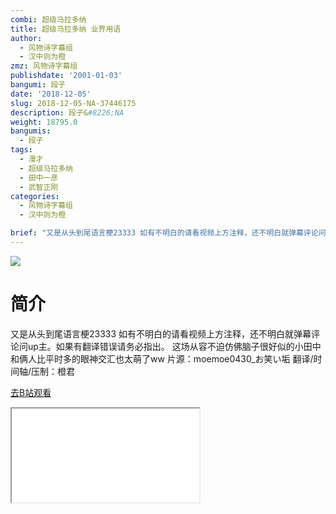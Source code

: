 ```yaml
---
combi: 超级马拉多纳
title: 超级马拉多纳 业界用语
author:
  - 风物诗字幕组
  - 汉中则为橙
zmz: 风物诗字幕组
publishdate: '2001-01-03'
bangumi: 段子
date: '2018-12-05'
slug: 2018-12-05-NA-37446175
description: 段子&#8226;NA
weight: 18795.0
bangumis:
  - 段子
tags:
  - 漫才
  - 超级马拉多纳
  - 田中一彦
  - 武智正刚
categories:
  - 风物诗字幕组
  - 汉中则为橙

brief: "又是从头到尾语言梗23333 如有不明白的请看视频上方注释，还不明白就弹幕评论问up主。如果有翻译错误请务必指出。 这场从容不迫仿佛脑子很好似的小田中和俩人比平时多的眼神交汇也太萌了ww 片源：moemoe0430_お笑い垢 翻译/时间轴/压制：橙君"
---
```

![](https://i.imgur.com/MDms1ng.jpg)
# 简介  
又是从头到尾语言梗23333 如有不明白的请看视频上方注释，还不明白就弹幕评论问up主。如果有翻译错误请务必指出。
这场从容不迫仿佛脑子很好似的小田中和俩人比平时多的眼神交汇也太萌了ww
片源：moemoe0430_お笑い垢
翻译/时间轴/压制：橙君  

[去B站观看](https://www.bilibili.com/video/av37446175/)
<div class ="resp-container"><iframe class="testiframe" src="//player.bilibili.com/player.html?aid=37446175"", scrolling="no", allowfullscreen="true" > </iframe></div> 
